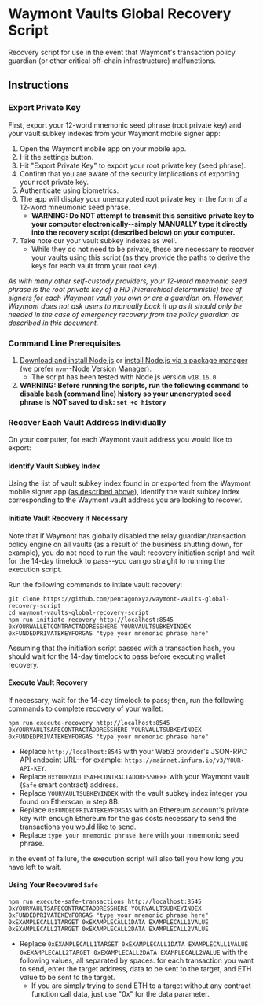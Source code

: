 # Waymont Vaults Global Recovery Script

Recovery script for use in the event that Waymont's transaction policy guardian (or other critical off-chain infrastructure) malfunctions.

## Instructions

### Export Private Key

First, export your 12-word mnemonic seed phrase (root private key) and your vault subkey indexes from your Waymont mobile signer app:

1. Open the Waymont mobile app on your mobile app.
2. Hit the settings button.
3. Hit "Export Private Key" to export your root private key (seed phrase).
4. Confirm that you are aware of the security implications of exporting your root private key.
5. Authenticate using biometrics.
6. The app will display your unencrypted root private key in the form of a 12-word mneumonic seed phrase.
    - **WARNING: Do NOT attempt to transmit this sensitive private key to your computer electronically--simply MANUALLY type it directly into the recovery script (described below) on your computer.**
7. Take note our your vault subkey indexes as well.
    - While they do not need to be private, these are necessary to recover your vaults using this script (as they provide the paths to derive the keys for each vault from your root key).

*As with many other self-custody providers, your 12-word mnemonic seed phrase is the root private key of a HD (hierarchical deterministic) tree of signers for each Waymont vault you own or are a guardian on. However, Waymont does not ask users to manually back it up as it should only be needed in the case of emergency recovery from the policy guardian as described in this document.*

### Command Line Prerequisites

1. [Download and install Node.js](https://nodejs.org/en/download/) or [install Node.js via a package manager](https://nodejs.org/en/download/package-manager/) (we prefer [`nvm`--Node Version Manager](https://github.com/nvm-sh/nvm#install--update-script)).
    - The script has been tested with Node.js version `v18.16.0`.
2. **WARNING: Before running the scripts, run the following command to disable bash (command line) history so your unencrypted seed phrase is NOT saved to disk: `set +o history`**

### Recover Each Vault Address Individually

On your computer, for each Waymont vault address you would like to export:

#### Identify Vault Subkey Index

Using the list of vault subkey index found in or exported from the Waymont mobile signer app ([as described above](#export-private-key)), identify the vault subkey index corresponding to the Waymont vault address you are looking to recover.

#### Initiate Vault Recovery if Necessary

Note that if Waymont has globally disabled the relay guardian/transaction policy engine on all vaults (as a result of the business shutting down, for example), you do not need to run the vault recovery initiation script and wait for the 14-day timelock to pass--you can go straight to running the execution script.

Run the following commands to intiate vault recovery:

```
git clone https://github.com/pentagonxyz/waymont-vaults-global-recovery-script
cd waymont-vaults-global-recovery-script
npm run initiate-recovery http://localhost:8545 0xYOURWALLETCONTRACTADDRESSHERE YOURVAULTSUBKEYINDEX 0xFUNDEDPRIVATEKEYFORGAS "type your mnemonic phrase here"
```

Assuming that the initiation script passed with a transaction hash, you should wait for the 14-day timelock to pass before executing wallet recovery.

#### Execute Vault Recovery

If necessary, wait for the 14-day timelock to pass; then, run the following commands to complete recovery of your wallet:

```
npm run execute-recovery http://localhost:8545 0xYOURVAULTSAFECONTRACTADDRESSHERE YOURVAULTSUBKEYINDEX 0xFUNDEDPRIVATEKEYFORGAS "type your mnemonic phrase here"
```

- Replace `http://localhost:8545` with your Web3 provider's JSON-RPC API endpoint URL--for example: `https://mainnet.infura.io/v3/YOUR-API-KEY`.
- Replace `0xYOURVAULTSAFECONTRACTADDRESSHERE` with your Waymont vault (`Safe` smart contract) address.
- Replace `YOURVAULTSUBKEYINDEX` with the vault subkey index integer you found on Etherscan in step 8B.
- Replace `0xFUNDEDPRIVATEKEYFORGAS` with an Ethereum account's private key with enough Ethereum for the gas costs necessary to send the transactions you would like to send.
- Replace `type your mnemonic phrase here` with your mnemonic seed phrase.

In the event of failure, the execution script will also tell you how long you have left to wait.

#### Using Your Recovered `Safe`

```
npm run execute-safe-transactions http://localhost:8545 0xYOURVAULTSAFECONTRACTADDRESSHERE YOURVAULTSUBKEYINDEX 0xFUNDEDPRIVATEKEYFORGAS "type your mnemonic phrase here" 0xEXAMPLECALL1TARGET 0xEXAMPLECALL1DATA EXAMPLECALL1VALUE 0xEXAMPLECALL2TARGET 0xEXAMPLECALL2DATA EXAMPLECALL2VALUE
```

- Replace `0xEXAMPLECALL1TARGET 0xEXAMPLECALL1DATA EXAMPLECALL1VALUE 0xEXAMPLECALL2TARGET 0xEXAMPLECALL2DATA EXAMPLECALL2VALUE` with the following values, all separated by spaces: for each transaction you want to send, enter the target address, data to be sent to the target, and ETH value to be sent to the target.
    - If you are simply trying to send ETH to a target without any contract function call data, just use "0x" for the data parameter.
